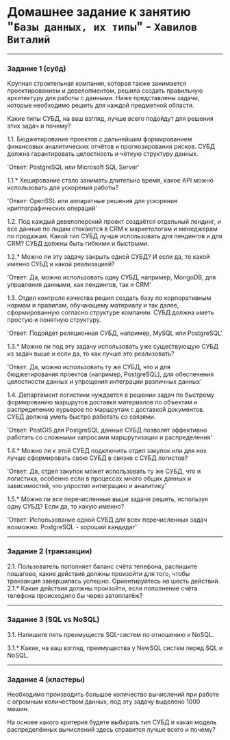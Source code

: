 # Домашнее задание к занятию "`Базы данных, их типы`" - `Хавилов Виталий`

---

### Задание 1 (субд)

Крупная строительная компания, которая также занимается проектированием и девелопментом, решила создать правильную архитектуру для работы с данными. Ниже представлены задачи, которые необходимо решить для каждой предметной области.

Какие типы СУБД, на ваш взгляд, лучше всего подойдут для решения этих задач и почему?

1.1. Бюджетирование проектов с дальнейшим формированием финансовых аналитических отчётов и прогнозирования рисков. СУБД должна гарантировать целостность и чёткую структуру данных.

'Ответ: PostgreSQL или Microsoft SQL Server'

1.1.* Хеширование стало занимать длительно время, какое API можно использовать для ускорения работы?

'Ответ: OpenSSL или аппаратные решения для ускорения криптографических операций'

1.2. Под каждый девелоперский проект создаётся отдельный лендинг, и все данные по лидам стекаются в CRM к маркетологам и менеджерам по продажам. Какой тип СУБД лучше использовать для лендингов и для CRM? СУБД должны быть гибкими и быстрыми.

1.2.* Можно ли эту задачу закрыть одной СУБД? И если да, то какой именно СУБД и какой реализацией?

'Ответ: Да, можно использовать одну СУБД, например, MongoDB, для управления данными, как лендингов, так и CRM'

1.3. Отдел контроля качества решил создать базу по корпоративным нормам и правилам, обучающему материалу и так далее, сформированную согласно структуре компании. СУБД должна иметь простую и понятную структуру.

'Ответ: Подойдет реляционная СУБД, например, MySQL или PostgreSQL'

1.3.* Можно ли под эту задачу использовать уже существующую СУБД из задач выше и если да, то как лучше это реализовать?

'Ответ: Да, можно использовать ту же СУБД, что и для бюджетирования проектов (например, PostgreSQL), для обеспечения целостности данных и упрощения интеграции различных данных'

1.4. Департамент логистики нуждается в решении задач по быстрому формированию маршрутов доставки материалов по объектам и распределению курьеров по маршрутам с доставкой документов. СУБД должна уметь быстро работать со связями.

'Ответ: PostGIS для PostgreSQL данные СУБД позволят эффективно работать со сложными запросами маршрутизации и распределения'

1.4.* Можно ли к этой СУБД подключить отдел закупок или для них лучше сформировать свою СУБД в связке с СУБД логистов?

'Ответ: Да, отдел закупок может использовать ту же СУБД, что и логистика, особенно если в процессах много общих данных и зависимостей, что упростит интеграцию и аналитику'

1.5.* Можно ли все перечисленные выше задачи решить, используя одну СУБД? Если да, то какую именно?

'Ответ: Использование одной СУБД для всех перечисленных задач возможно. PostgreSQL - хороший кандидат'

---

### Задание 2 (транзакции)

2.1. Пользователь пополняет баланс счёта телефона, распишите пошагово, какие действия должны произойти для того, чтобы транзакция завершилась успешно. Ориентируйтесь на шесть действий.
2.1.* Какие действия должны произойти, если пополнение счёта телефона происходило бы через автоплатёж?

---

### Задание 3 (SQL vs NoSQL)

3.1. Напишите пять преимуществ SQL-систем по отношению к NoSQL.

3.1.* Какие, на ваш взгляд, преимущества у NewSQL систем перед SQL и NoSQL.



---

### Задание 4 (кластеры)

Необходимо производить большое количество вычислений при работе с огромным количеством данных, под эту задачу выделено 1000 машин.

На основе какого критерия будете выбирать тип СУБД и какая модель распределённых вычислений здесь справится лучше всего и почему?


